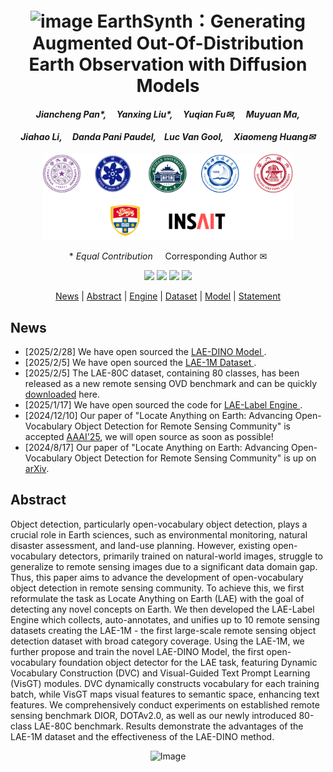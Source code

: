 <div align="center">
<h1 align="center"> <img width="30" alt="image" src="./assets/lae-dino.png"> EarthSynth：Generating Augmented Out-Of-Distribution Earth Observation with Diffusion Models</h1>

<h4 align="center"><em>Jiancheng Pan*,     Yanxing Liu*,     Yuqian Fu✉,     Muyuan Ma,</em></h4>

<h4 align="center"><em>Jiahao Li,     Danda Pani Paudel,    Luc Van Gool,     Xiaomeng Huang✉ </em></h4>
<p align="center">
    <img src="assets/inst.png" alt="Image" width="400">
</p>

\* *Equal Contribution* &nbsp; &nbsp; Corresponding Author ✉

</div>

<p align="center">
    <a href="http://arxiv.org/abs/2408.09110"><img src="https://img.shields.io/badge/Arxiv-2408.09110-b31b1b.svg?logo=arXiv"></a>
    <a href="http://arxiv.org/abs/2408.09110"><img src="https://img.shields.io/badge/AAAI'25-Paper-blue"></a>
    <a href="https://jianchengpan.space/LAE-website/index.html"><img src="https://img.shields.io/badge/LAE-Project_Page-<color>"></a>
    <a href="https://github.com/jaychempan/LAE-DINO/blob/main/LICENSE"><img src="https://img.shields.io/badge/License-MIT-yellow"></a>
</p>

<p align="center">
  <a href="#news">News</a> |
  <a href="#abstract">Abstract</a> |
  <a href="#engine">Engine</a> |
  <a href="#dataset">Dataset</a> |
  <a href="#model">Model</a> |
  <a href="#statement">Statement</a>
</p>

<!-- ## TODO

- [X] Release LAE-Label Engine
- [X] Release LAE-1M Dataset
- [ ] Release LAE-DINO Model -->

## News
- [2025/2/28] We have open sourced the <a href="#model">LAE-DINO Model </a>.
- [2025/2/5] We have open sourced the <a href="#dataset">LAE-1M Dataset </a>.
- [2025/2/5] The LAE-80C dataset, containing 80 classes, has been released as a new remote sensing OVD benchmark and can be quickly [downloaded](https://drive.google.com/drive/folders/1HPu97-f1SNF2sWm3Cdb2FHLRybdRbCtS?usp=sharing) here.
- [2025/1/17] We have open sourced the code for <a href="#engine">LAE-Label Engine </a>.
- [2024/12/10] Our paper of "Locate Anything on Earth: Advancing Open-Vocabulary Object Detection for Remote Sensing Community" is accepted [AAAI&#39;25](https://aaai.org/conference/aaai/aaai-25/), we will open source as soon as possible!
- [2024/8/17] Our paper of "Locate Anything on Earth: Advancing Open-Vocabulary Object Detection for Remote Sensing Community" is up on [arXiv](http://arxiv.org/abs/2408.09110).

## Abstract

Object detection, particularly open-vocabulary object detection, plays a crucial role in Earth sciences, such as environmental monitoring, natural disaster assessment, and land-use planning. However, existing open-vocabulary detectors, primarily trained on natural-world images, struggle to generalize to remote sensing images due to a significant data domain gap. Thus, this paper aims to advance the development of open-vocabulary object detection in remote sensing community. To achieve this, we first reformulate the task as Locate Anything on Earth (LAE) with the goal of detecting any novel concepts on Earth. We then developed the LAE-Label Engine which collects, auto-annotates, and unifies up to 10 remote sensing datasets creating the LAE-1M - the first large-scale remote sensing object detection dataset with broad category coverage. Using the LAE-1M, we further propose and train the novel LAE-DINO Model, the first open-vocabulary foundation object detector for the LAE task, featuring Dynamic Vocabulary Construction (DVC) and Visual-Guided Text Prompt Learning (VisGT) modules. DVC dynamically constructs vocabulary for each training batch, while VisGT maps visual features to semantic space, enhancing text features. We comprehensively conduct experiments on established remote sensing benchmark DIOR, DOTAv2.0, as well as our newly introduced 80-class LAE-80C benchmark. Results demonstrate the advantages of the LAE-1M dataset and the effectiveness of the LAE-DINO method.

<p align="center">
    <img src="assets/lae.png" alt="Image" width="500">
</p>
